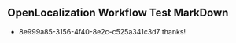 ## OpenLocalization Workflow Test MarkDown
* 8e999a85-3156-4f40-8e2c-c525a341c3d7 thanks!

<!--HONumber=Aug16_HO2-->


